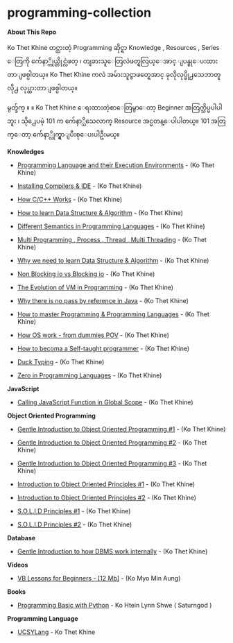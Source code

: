 # programming-collection
**About This Repo**

Ko Thet Khine တင္ထားတဲ့ Programming ဆိုင္ရာ Knowledge , Resources , Series ေတြကို က်ေနာ္ကိုယ္တိုင္လဲဖတ္ ၊ တျခားသူေတြလဲဖတ္ရလြယ္ေအာင္ ျပန္စုေပးထားတာျဖစ္ပါတယ္။ Ko Thet Khine ကလဲ အမ်ားသူငွာဖတ္ရေအာင္ ခုလိုလုပ္ဖို႕သေဘာတူလို႕ လုပ္ထားတာျဖစ္ပါတယ္။ 

မွတ္ခ်က္ ။	။ Ko Thet Khine ေရးထားတဲ့စာေတြမွာေတာ့ Beginner အတြက္သိပ္မပါပါဘူး ၊ သို႕ေပမဲ့ 101 က က်ေနာ္သိသေလာက္ Resource အင္မတန္ေပါပါတယ္။ 101 အတြက္ေတာ့ က်ေနာ္လိုက္ရွာျပီးစုေပးပါဦးမယ္။


**Knowledges** 

 - [Programming Language and their Execution Environments](https://github.com/LunaM00n/programming-collection/blob/master/Knowledges/knowledge1.md) - (Ko Thet Khine)

 - [Installing Compilers & IDE](https://github.com/LunaM00n/programming-collection/blob/master/Knowledges/knowledge2.md) - (Ko Thet Khine)


 - [How C/C++ Works](https://github.com/LunaM00n/programming-collection/blob/master/Knowledges/knowledge3.md) - (Ko Thet Khine)

 - [How to learn Data Structure & Algorithm](https://github.com/LunaM00n/programming-collection/blob/master/Knowledges/knowledge4.md) - (Ko Thet Khine)
 
 - [Different Semantics in Programming Languages](https://github.com/LunaM00n/programming-collection/blob/master/Knowledges/knowledge5.md) - (Ko Thet Khine)
 
 - [Multi Programming , Process , Thread , Multi Threading](https://github.com/LunaM00n/programming-collection/blob/master/Knowledges/knowledge6.md) - (Ko Thet Khine)
 
 - [Why we need to learn Data Structure & Algorithm](https://github.com/LunaM00n/programming-collection/blob/master/Knowledges/knowledge7.md) - (Ko Thet Khine)
 
 - [Non Blocking io vs Blocking io](https://github.com/LunaM00n/programming-collection/blob/master/Knowledges/knowledge8.md) - (Ko Thet Khine)
 
 - [The Evolution of VM in Programming](https://github.com/LunaM00n/programming-collection/blob/master/Knowledges/knowledge9.md) - (Ko Thet Khine)
 
 - [Why there is no pass by reference in Java](https://github.com/LunaM00n/programming-collection/blob/master/Knowledges/knowledge10.md) - (Ko Thet Khine)
 
 - [How to master Programming & Programming Languages](https://github.com/LunaM00n/programming-collection/blob/master/Knowledges/knowledge11.md) - (Ko Thet Khine)
 
  - [How OS work - from dummies POV](https://github.com/LunaM00n/programming-collection/blob/master/Knowledges/knowledge12.md) - (Ko Thet Khine)
  
  - [How to becoma a Self-taught programmer](https://github.com/LunaM00n/programming-collection/blob/master/Knowledges/knowledge13.md) - (Ko Thet Khine)
  
  - [Duck Typing](https://github.com/LunaM00n/programming-collection/blob/master/Knowledges/knowledge14.md) - (Ko Thet Khine)
  
  - [Zero in Programming Languages](https://github.com/LunaM00n/programming-collection/blob/master/Knowledges/knowledge15.md) - (Ko Thet Khine)


**JavaScript**
 - [Calling JavaScript Function in Global Scope](https://github.com/LunaM00n/programming-collection/blob/master/JavaScript/JS1.md) - (Ko Thet Khine)
 

**Object Oriented Programming**

 - [Gentle Introduction to Object Oriented Programming #1](https://github.com/LunaM00n/programming-collection/blob/master/OOP/gioop1.md) - (Ko Thet Khine)

 - [Gentle Introduction to Object Oriented Programming #2](https://github.com/LunaM00n/programming-collection/blob/master/OOP/gioop2.md) - (Ko Thet Khine)

 - [Gentle Introduction to Object Oriented Programming #3](https://github.com/LunaM00n/programming-collection/blob/master/OOP/gioop3.md) - (Ko Thet Khine)

 - [Introduction to Object Oriented Principles #1](https://github.com/LunaM00n/programming-collection/blob/master/OOP/ioop1.md) - (Ko Thet Khine)
  
 - [Introduction to Object Oriented Principles #2](https://github.com/LunaM00n/programming-collection/blob/master/OOP/ioop2.md) - (Ko Thet Khine)
 
 - [S.O.L.I.D Principles #1](https://github.com/LunaM00n/programming-collection/blob/master/OOP/solid1.md) - (Ko Thet Khine)
 
 - [S.O.L.I.D Principles #2](https://github.com/LunaM00n/programming-collection/blob/master/OOP/solid2.md) - (Ko Thet Khine)
 
 **Database**

 - [Gentle Introduction to how DBMS work internally](https://github.com/LunaM00n/programming-collection/blob/master/Database/db1.md) - (Ko Thet Khine)
 
 **Videos**
 - [VB Lessons for Beginners - [12 Mb]](https://my.pcloud.com/publink/show?code=YJJctalK) - (Ko Myo Min Aung)

**Books**

  - [Programming Basic with Python](http://books.saturngod.net/programming_basic/) - Ko Htein Lynn Shwe ( Saturngod )

**Programming Language**
- [UCSYLang](https://github.com/mrthetkhine/UCSYLang) - Ko Thet Khine


